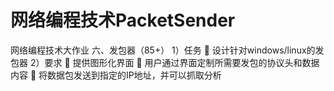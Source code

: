 # 网络编程技术PacketSender
网络编程技术大作业
六、发包器（85+）
1）任务
	设计针对windows/linux的发包器
2）要求
	提供图形化界面
	用户通过界面定制所需要发包的协议头和数据内容
	将数据包发送到指定的IP地址，并可以抓取分析
